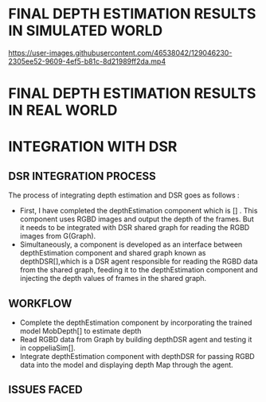 # FINAL DEPTH ESTIMATION RESULTS IN SIMULATED WORLD 
https://user-images.githubusercontent.com/46538042/129046230-2305ee52-9609-4ef5-b81c-8d21989ff2da.mp4

# FINAL DEPTH ESTIMATION RESULTS IN REAL WORLD


# INTEGRATION WITH DSR 
## DSR INTEGRATION PROCESS
The process of integrating depth estimation and DSR goes as follows :
* First, I have completed the depthEstimation component which is [] . This component uses RGBD images and output the depth of the frames. But it needs to be integrated with DSR shared graph for reading the RGBD images from G(Graph).
* Simultaneously, a component is developed as an interface between depthEstimation component and shared graph known as depthDSR[],which is a DSR agent responsible for reading the RGBD data from the shared graph, feeding it to the depthEstimation component and injecting the depth values of frames in the shared graph.

## WORKFLOW
* Complete the depthEstimation component by incorporating the trained model MobDepth[] to estimate depth
* Read RGBD data from Graph by building depthDSR agent and testing it in coppeliaSim[].
* Integrate depthEstimation component with depthDSR for passing RGBD data into the model and displaying depth Map through the agent. 
## ISSUES FACED


